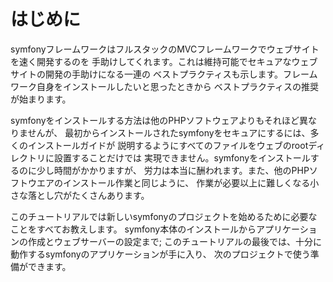 はじめに
========

symfonyフレームワークはフルスタックのMVCフレームワークでウェブサイトを速く開発するのを
手助けしてくれます。これは維持可能でセキュアなウェブサイトの開発の手助けになる一連の
ベストプラクティスも示します。フレームワーク自身をインストールしたいと思ったときから
ベストプラクティスの推奨が始まります。

symfonyをインストールする方法は他のPHPソフトウェアよりもそれほど異なりませんが、
最初からインストールされたsymfonyをセキュアにするには、多くのインストールガイドが
説明するようにすべてのファイルをウェブのrootディレクトリに設置することだけでは
実現できません。symfonyをインストールするのに少し時間がかかりますが、
労力は本当に酬われます。また、他のPHPソフトウエアのインストール作業と同じように、
作業が必要以上に難しくなる小さな落とし穴がたくさんあります。

このチュートリアルでは新しいsymfonyのプロジェクトを始めるために必要なことをすべてお教えします。
symfony本体のインストールからアプリケーションの作成とウェブサーバーの設定まで;
このチュートリアルの最後では、十分に動作するsymfonyのアプリケーションが手に入り、 
次のプロジェクトで使う準備ができます。

